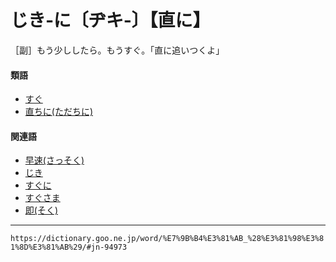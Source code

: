 # じき‐に〔ヂキ‐〕【直に】

［副］もう少ししたら。もうすぐ。「直に追いつくよ」

#### 類語

-   [すぐ](https://dictionary.goo.ne.jp/word/%E7%9B%B4%E3%81%90/#jn-117796)
-   [直ちに(ただちに)](https://dictionary.goo.ne.jp/word/%E7%9B%B4%E3%81%A1%E3%81%AB/#jn-136781)

#### 関連語

-   [早速(さっそく)](さっそく（早速）)
-   [じき](https://dictionary.goo.ne.jp/word/%E7%9B%B4_%28%E3%81%98%E3%81%8D%29/#jn-94715)
-   [すぐに](https://dictionary.goo.ne.jp/word/%E7%9B%B4%E3%81%90%E3%81%AB/#jn-117881)
-   [すぐさま](https://dictionary.goo.ne.jp/word/%E7%9B%B4%E3%81%90%E6%A7%98/#jn-117852)
-   [即(そく)](https://dictionary.goo.ne.jp/word/%E5%8D%B3/#jn-129893)

---
`https://dictionary.goo.ne.jp/word/%E7%9B%B4%E3%81%AB_%28%E3%81%98%E3%81%8D%E3%81%AB%29/#jn-94973`